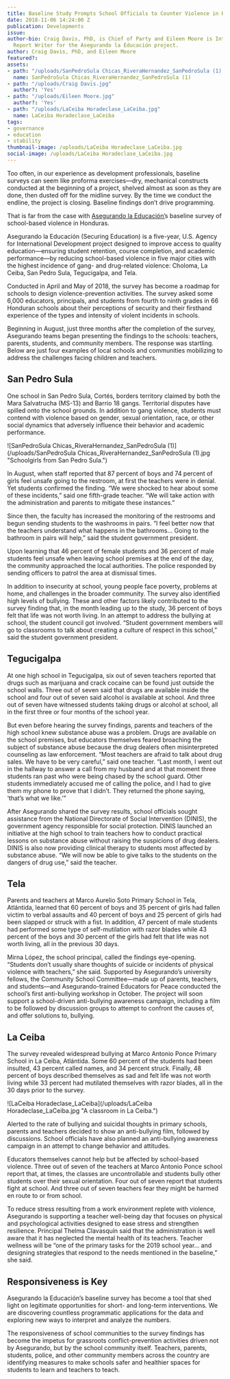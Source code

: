 ```yaml
---
title: Baseline Study Prompts School Officials to Counter Violence in Honduras
date: 2018-11-06 14:24:00 Z
publication: Developments
issue: 
author-bio: Craig Davis, PhD, is Chief of Party and Eileen Moore is International
  Report Writer for the Asegurando la Educación project.
author: Craig Davis, PhD, and Eileen Moore
featured?: 
assets:
- path: "/uploads/SanPedroSula Chicas_RiveraHernandez_SanPedroSula (1).jpg"
  name: SanPedroSula Chicas_RiveraHernandez_SanPedroSula (1)
- path: "/uploads/Craig Davis.jpg"
  author?: 'Yes'
- path: "/uploads/Eileen Moore.jpg"
  author?: 'Yes'
- path: "/uploads/LaCeiba Horadeclase_LaCeiba.jpg"
  name: LaCeiba Horadeclase_LaCeiba
tags:
- governance
- education
- stability
thumbnail-image: /uploads/LaCeiba Horadeclase_LaCeiba.jpg
social-image: /uploads/LaCeiba Horadeclase_LaCeiba.jpg
---
```


Too often, in our experience as development professionals, baseline surveys can seem like proforma exercises—dry, mechanical constructs conducted at the beginning of a project, shelved almost as soon as they are done, then dusted off for the midline survey. By the time we conduct the endline, the project is closing. Baseline findings don’t drive programming.

That is far from the case with [Asegurando la Educación’](https://www.dai.com/our-work/projects/honduras-securing-education)s baseline survey of school-based violence in Honduras.





Asegurando la Educación (Securing Education) is a five-year, U.S. Agency for International Development project designed to improve access to quality education—ensuring student retention, course completion, and academic performance—by reducing school-based violence in five major cities with the highest incidence of gang- and drug-related violence: Choloma, La Ceiba, San Pedro Sula, Tegucigalpa, and Tela.

<script id="infogram_0_72c97e8c-f3d2-49a6-a519-9b18b7b3aff5" title="School survey" src="https://e.infogram.com/js/dist/embed.js?x4V" type="text/javascript"></script>

Conducted in April and May of 2018, the survey has become a roadmap for schools to design violence-prevention activities. The survey asked some 6,000 educators, principals, and students from fourth to ninth grades in 66 Honduran schools about their perceptions of security and their firsthand experience of the types and intensity of violent incidents in schools. 

Beginning in August, just three months after the completion of the survey, Asegurando teams began presenting the findings to the schools: teachers, parents, students, and community members. The response was startling. Below are just four examples of local schools and communities mobilizing to address the challenges facing children and teachers. 

## San Pedro Sula

One school in San Pedro Sula, Cortés, borders territory claimed by both the Mara Salvatrucha (MS-13) and Barrio 18 gangs. Territorial disputes have spilled onto the school grounds. In addition to gang violence, students must contend with violence based on gender, sexual orientation, race, or other social dynamics that adversely influence their behavior and academic performance.

![SanPedroSula Chicas_RiveraHernandez_SanPedroSula (1)](/uploads/SanPedroSula Chicas_RiveraHernandez_SanPedroSula (1).jpg "Schoolgirls from San Pedro Sula.") 

In August, when staff reported that 87 percent of boys and 74 percent of girls feel unsafe going to the restroom, at first the teachers were in denial. Yet students confirmed the finding. “We were shocked to hear about some of these incidents,” said one fifth-grade teacher. “We will take action with the administration and parents to mitigate these instances.”

Since then, the faculty has increased the monitoring of the restrooms and begun sending students to the washrooms in pairs. “I feel better now that the teachers understand what happens in the bathrooms… Going to the bathroom in pairs will help,” said the student government president.

Upon learning that 46 percent of female students and 36 percent of male students feel unsafe when leaving school premises at the end of the day, the community approached the local authorities. The police responded by sending officers to patrol the area at dismissal times. 

In addition to insecurity at school, young people face poverty, problems at home, and challenges in the broader community. The survey also identified high levels of bullying. These and other factors likely contributed to the survey finding that, in the month leading up to the study, 36 percent of boys felt that life was not worth living. In an attempt to address the bullying at school, the student council got involved. “Student government members will go to classrooms to talk about creating a culture of respect in this school,” said the student government president. 

## Tegucigalpa 

At one high school in Tegucigalpa, six out of seven teachers reported that drugs such as marijuana and crack cocaine can be found just outside the school walls. Three out of seven said that drugs are available inside the school and four out of seven said alcohol is available at school. And three out of seven have witnessed students taking drugs or alcohol at school, all in the first three or four months of the school year.

But even before hearing the survey findings, parents and teachers of the high school knew substance abuse was a problem. Drugs are available on the school premises, but educators themselves feared broaching the subject of substance abuse because the drug dealers often misinterpreted counseling as law enforcement. “Most teachers are afraid to talk about drug sales. We have to be very careful,” said one teacher. “Last month, I went out in the hallway to answer a call from my husband and at that moment three students ran past who were being chased by the school guard. Other students immediately accused me of calling the police, and I had to give them my phone to prove that I didn’t. They returned the phone saying, ‘that’s what we like.’” 

After Asegurando shared the survey results, school officials sought assistance from the National Directorate of Social Intervention (DINIS), the government agency responsible for social protection. DINIS launched an initiative at the high school to train teachers how to conduct practical lessons on substance abuse without raising the suspicions of drug dealers. DINIS is also now providing clinical therapy to students most affected by substance abuse. “We will now be able to give talks to the students on the dangers of drug use,” said the teacher.

<script id="infogram_0_53ea47e9-cba4-4836-b20c-12956f2aa544" title="Violence in Schools Honduras" src="https://e.infogram.com/js/dist/embed.js?F1C" type="text/javascript"></script>

## Tela

Parents and teachers at Marco Aurelio Soto Primary School in Tela, Atlántida, learned that 60 percent of boys and 35 percent of girls had fallen victim to verbal assaults and 40 percent of boys and 25 percent of girls had been slapped or struck with a fist. In addition, 47 percent of male students had performed some type of self-mutilation with razor blades while 43 percent of the boys and 30 percent of the girls had felt that life was not worth living, all in the previous 30 days.

Mirna López, the school principal, called the findings eye-opening. “Students don’t usually share thoughts of suicide or incidents of physical violence with teachers,” she said. Supported by Asegurando’s university fellows, the Community School Committee—made up of parents, teachers, and students—and Asegurando-trained Educators for Peace conducted the school’s first anti-bullying workshop in October. The project will soon support a school-driven anti-bullying awareness campaign, including a film to be followed by discussion groups to attempt to confront the causes of, and offer solutions to, bullying. 

## La Ceiba

The survey revealed widespread bullying at Marco Antonio Ponce Primary School in La Ceiba, Atlántida. Some 60 percent of the students had been insulted, 43 percent called names, and 34 percent struck. Finally, 48 percent of boys described themselves as sad and felt life was not worth living while 33 percent had mutilated themselves with razor blades, all in the 30 days prior to the survey. 

![LaCeiba Horadeclase_LaCeiba](/uploads/LaCeiba Horadeclase_LaCeiba.jpg "A classroom in La Ceiba.") 

Alerted to the rate of bullying and suicidal thoughts in primary schools, parents and teachers decided to show an anti-bullying film, followed by discussions. School officials have also planned an anti-bullying awareness campaign in an attempt to change behavior and attitudes. 

Educators themselves cannot help but be affected by school-based violence. Three out of seven of the teachers at Marco Antonio Ponce school report that, at times, the classes are uncontrollable and students bully other students over their sexual orientation. Four out of seven report that students fight at school. And three out of seven teachers fear they might be harmed en route to or from school.

To reduce stress resulting from a work environment replete with violence, Asegurando is supporting a teacher well-being day that focuses on physical and psychological activities designed to ease stress and strengthen resilience. Principal Thelma Clavasquín said that the administration is well aware that it has neglected the mental health of its teachers. Teacher wellness will be “one of the primary tasks for the 2019 school year… and designing strategies that respond to the needs mentioned in the baseline,” she said. 

## Responsiveness is Key

Asegurando la Educación’s baseline survey has become a tool that shed light on legitimate opportunities for short- and long-term interventions. We are discovering countless programmatic applications for the data and exploring new ways to interpret and analyze the numbers. 

The responsiveness of school communities to the survey findings has become the impetus for grassroots conflict-prevention activities driven not by Asegurando, but by the school community itself. Teachers, parents, students, police, and other community members across the country are identifying measures to make schools safer and healthier spaces for students to learn and teachers to teach.
